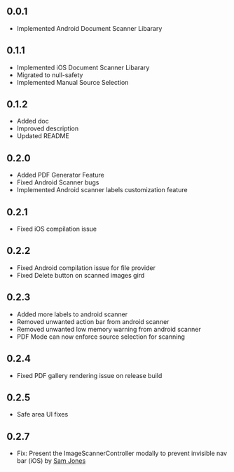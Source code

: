 ## 0.0.1

* Implemented Android Document Scanner Libarary

## 0.1.1

* Implemented iOS Document Scanner Libarary
* Migrated to null-safety
* Implemented Manual Source Selection

## 0.1.2

* Added doc
* Improved description
* Updated README
## 0.2.0

* Added PDF Generator Feature
* Fixed Android Scanner bugs
* Implemented Android scanner labels customization feature
## 0.2.1

* Fixed iOS compilation issue
## 0.2.2

* Fixed Android compilation issue for file provider
* Fixed Delete button on scanned images gird
## 0.2.3

* Added more labels to android scanner
* Removed unwanted action bar from android scanner
* Removed unwanted low memory warning from android scanner
* PDF Mode can now enforce source selection for scanning
  
## 0.2.4

* Fixed PDF gallery rendering issue on release build

## 0.2.5

* Safe area UI fixes

## 0.2.7

* Fix: Present the ImageScannerController modally to prevent invisible nav bar (iOS) by [Sam Jones](https://github.com/sjoness)